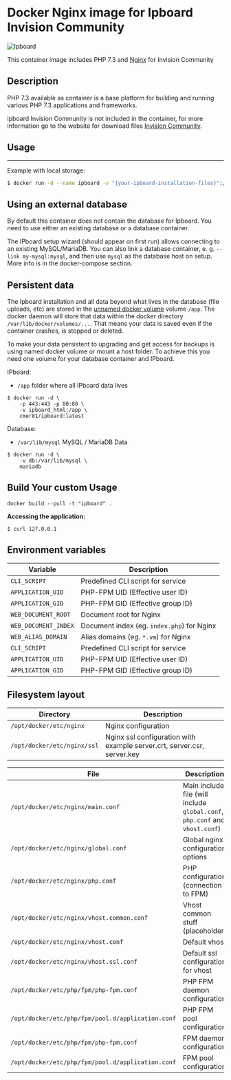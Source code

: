 # Docker Nginx image for Ipboard Invision Community 



![Ipboard](https://dne4i5cb88590.cloudfront.net/invisionpower-com/monthly_2019_09/og.jpg.5e6c57e8dfa140ce4ac18f1e757d3b45.jpg)

This container image includes PHP 7.3 and [Nginx](https://www.nginx.com/) for Invision Community

Description
-----------

PHP 7.3 available as container is a base platform for
building and running various PHP 7.3 applications and frameworks.

ipboard Invision Community is not included in the container, for more information go to the website for download files [Invision Community](https://invisioncommunity.com/).

## Usage
---------------------

Example with local storage:

```bash
$ docker run -d --name ipboard -v "{your-ipboard-installation-files}":/app -e WEB_ALIAS_DOMAIN=mydomain.com cmer81/ipboard:latest
```

## Using an external database
By default this container does not contain the database for Ipboard. You need to use either an existing database or a database container.

The IPboard setup wizard (should appear on first run) allows connecting to an existing MySQL/MariaDB. You can also link a database container, e. g. `--link my-mysql:mysql`, and then use `mysql` as the database host on setup. More info is in the docker-compose section.

## Persistent data
The Ipboard installation and all data beyond what lives in the database (file uploads, etc) are stored in the [unnamed docker volume](https://docs.docker.com/engine/tutorials/dockervolumes/#adding-a-data-volume) volume `/app`. The docker daemon will store that data within the docker directory `/var/lib/docker/volumes/...`. That means your data is saved even if the container crashes, is stopped or deleted.

To make your data persistent to upgrading and get access for backups is using named docker volume or mount a host folder. To achieve this you need one volume for your database container and IPboard.

IPboard:
- `/app` folder where all IPboard data lives
```console
$ docker run -d \
    -p 443:443 -p 80:80 \
    -v ipboard_html:/app \
    cmer81/ipboard:latest
```

Database:
- `/var/lib/mysql` MySQL / MariaDB Data
```console
$ docker run -d \
    -v db:/var/lib/mysql \
    mariadb
```

Build Your custom Usage
---------------------

```
docker build --pull -t "ipboard" .
```

**Accessing the application:**
```
$ curl 127.0.0.1
```

## Environment variables

Variable              | Description
--------------------- |  ------------------------------------------------------------------------------
`CLI_SCRIPT`          | Predefined CLI script for service
`APPLICATION_UID`     | PHP-FPM UID (Effective user ID)
`APPLICATION_GID`     | PHP-FPM GID (Effective group ID)
`WEB_DOCUMENT_ROOT`   | Document root for Nginx
`WEB_DOCUMENT_INDEX`  | Document index (eg. `index.php`) for Nginx
`WEB_ALIAS_DOMAIN`    | Alias domains (eg. `*.vm`) for Nginx
`CLI_SCRIPT`        | Predefined CLI script for service
`APPLICATION_UID`   | PHP-FPM UID (Effective user ID)
`APPLICATION_GID`   | PHP-FPM GID (Effective group ID)

## Filesystem layout

Directory                       | Description
------------------------------- | ------------------------------------------------------------------------------
`/opt/docker/etc/nginx`         | Nginx configuration
`/opt/docker/etc/nginx/ssl`     | Nginx ssl configuration with example server.crt, server.csr, server.key

File                                                | Description
--------------------------------------------------- | ------------------------------------------------------------------------------
`/opt/docker/etc/nginx/main.conf`                   | Main include file (will include `global.conf`, `php.conf` and `vhost.conf`) 
`/opt/docker/etc/nginx/global.conf`                 | Global nginx configuration options
`/opt/docker/etc/nginx/php.conf`                    | PHP configuration (connection to FPM)
`/opt/docker/etc/nginx/vhost.common.conf`           | Vhost common stuff (placeholder)
`/opt/docker/etc/nginx/vhost.conf`                  | Default vhost
`/opt/docker/etc/nginx/vhost.ssl.conf`              | Default ssl configuration for vhost
`/opt/docker/etc/php/fpm/php-fpm.conf`              | PHP FPM daemon configuration
`/opt/docker/etc/php/fpm/pool.d/application.conf`   | PHP FPM pool configuration
`/opt/docker/etc/php/fpm/php-fpm.conf`                 | FPM daemon configuration
`/opt/docker/etc/php/fpm/pool.d/application.conf`      | FPM pool configuration